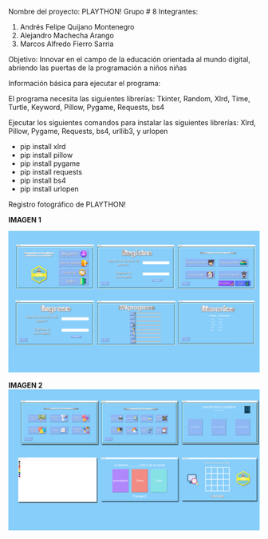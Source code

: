Nombre del proyecto: PLAYTHON! 
Grupo # 8 
Integrantes:

1. Andrés Felipe Quijano Montenegro
2. Alejandro Machecha Arango
3. Marcos Alfredo Fierro Sarria

Objetivo: Innovar en el campo de la educación orientada al mundo digital, abriendo las puertas de la programación a niños niñas

Información básica para ejecutar el programa:

El programa necesita las siguientes librerías: Tkinter, Random, Xlrd, Time, Turtle, Keyword, Pillow, Pygame, Requests, bs4

Ejecutar los siguientes comandos para instalar las siguientes librerías: Xlrd, Pillow, Pygame, Requests, bs4, urllib3, y urlopen  
 
- pip install xlrd
- pip install pillow
- pip install pygame
- pip install requests
- pip install bs4
- pip install urlopen

Registro fotográfico de PLAYTHON!

**IMAGEN 1**

![Images](https://github.com/MarcosAlferoFierroSarriamfierros/PLAYTHON-/blob/main/Capturas%20del%20Proyecto/IMAGEN1.png)

**IMAGEN 2**
![Images](https://github.com/MarcosAlferoFierroSarriamfierros/PLAYTHON-/blob/main/Capturas%20del%20Proyecto/IMAGEN2.png)

